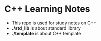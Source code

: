 # C++ Learning Notes
- This repo is used for study notes on C++
- **./std_lib** is about standard library
- **./template** is about C++ template
